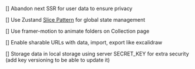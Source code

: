 [] Abandon next SSR for user data to ensure privacy

[] Use Zustand [Slice Pattern](https://docs.pmnd.rs/zustand/guides/slices-pattern) for global state management

[] Use framer-motion to animate folders on Collection page

[] Enable sharable URLs with data, import, export like excalidraw

[] Storage data in local storage using server SECRET_KEY for extra security (add key versioning to be able to update it)
